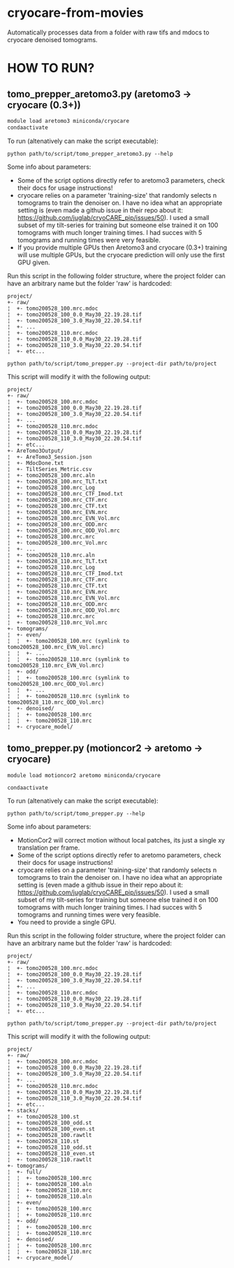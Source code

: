# cryocare-from-movies
Automatically processes data from a folder with raw tifs and mdocs to cryocare denoised tomograms.

# HOW TO RUN?

## tomo\_prepper\_aretomo3.py (aretomo3 -> cryocare (0.3+))

```bash
module load aretomo3 miniconda/cryocare
condaactivate
```

To run (altenatively can make the script executable):

```python path/to/script/tomo_prepper_aretomo3.py --help```

Some info about parameters:
- Some of the script options directly refer to aretomo3 parameters, check their docs for usage instructions!
- cryocare relies on a parameter 'training-size' that randomly selects n tomograms to train the denoiser on. I have no idea what an appropriate setting is (even made a github issue in their repo about it: https://github.com/juglab/cryoCARE_pip/issues/50). I used a small subset of my tilt-series for training but someone else trained it on 100 tomograms with much longer training times. I had succes with 5 tomograms and running times were very feasible.
- If you provide multiple GPUs then Aretomo3 and cryocare (0.3+) training will use multiple GPUs, but the cryocare prediction will only use the first GPU given.

Run this script in the following folder structure, where the project folder can have an arbitrary name but the folder 'raw' is hardcoded:

```
project/
+- raw/
¦  +- tomo200528_100.mrc.mdoc
¦  +- tomo200528_100_0.0_May30_22.19.28.tif
¦  +- tomo200528_100_3.0_May30_22.20.54.tif
¦  +- ...
¦  +- tomo200528_110.mrc.mdoc
¦  +- tomo200528_110_0.0_May30_22.19.28.tif
¦  +- tomo200528_110_3.0_May30_22.20.54.tif
¦  +- etc...
```

```python path/to/script/tomo_prepper.py --project-dir path/to/project```

This script will modify it with the following output:
```
project/
+- raw/
¦  +- tomo200528_100.mrc.mdoc
¦  +- tomo200528_100_0.0_May30_22.19.28.tif
¦  +- tomo200528_100_3.0_May30_22.20.54.tif
¦  +- ...
¦  +- tomo200528_110.mrc.mdoc
¦  +- tomo200528_110_0.0_May30_22.19.28.tif
¦  +- tomo200528_110_3.0_May30_22.20.54.tif
¦  +- etc...
+- AreTomo3Output/
¦  +- AreTomo3_Session.json
¦  +- MdocDone.txt
¦  +- TiltSeries_Metric.csv
¦  +- tomo200528_100.mrc.aln
¦  +- tomo200528_100.mrc_TLT.txt
¦  +- tomo200528_100.mrc_Log
¦  +- tomo200528_100.mrc_CTF_Imod.txt
¦  +- tomo200528_100.mrc_CTF.mrc
¦  +- tomo200528_100.mrc_CTF.txt
¦  +- tomo200528_100.mrc_EVN.mrc
¦  +- tomo200528_100.mrc_EVN_Vol.mrc
¦  +- tomo200528_100.mrc_ODD.mrc
¦  +- tomo200528_100.mrc_ODD_Vol.mrc
¦  +- tomo200528_100.mrc.mrc
¦  +- tomo200528_100.mrc_Vol.mrc
¦  +- ...
¦  +- tomo200528_110.mrc.aln
¦  +- tomo200528_110.mrc_TLT.txt
¦  +- tomo200528_110.mrc_Log
¦  +- tomo200528_110.mrc_CTF_Imod.txt
¦  +- tomo200528_110.mrc_CTF.mrc
¦  +- tomo200528_110.mrc_CTF.txt
¦  +- tomo200528_110.mrc_EVN.mrc
¦  +- tomo200528_110.mrc_EVN_Vol.mrc
¦  +- tomo200528_110.mrc_ODD.mrc
¦  +- tomo200528_110.mrc_ODD_Vol.mrc
¦  +- tomo200528_110.mrc.mrc
¦  +- tomo200528_110.mrc_Vol.mrc
+- tomograms/
¦  +- even/
¦  ¦  +- tomo200528_100.mrc (symlink to tomo200528_100.mrc_EVN_Vol.mrc)
¦  ¦  +- ...
¦  ¦  +- tomo200528_110.mrc (symlink to tomo200528_110.mrc_EVN_Vol.mrc)
¦  +- odd/
¦  ¦  +- tomo200528_100.mrc (symlink to tomo200528_100.mrc_ODD_Vol.mrc)
¦  ¦  +- ...
¦  ¦  +- tomo200528_110.mrc (symlink to tomo200528_110.mrc_ODD_Vol.mrc)
¦  +- denoised/
¦  ¦  +- tomo200528_100.mrc
¦  ¦  +- tomo200528_110.mrc
¦  +- cryocare_model/
```

## tomo\_prepper.py (motioncor2 -> aretomo -> cryocare)

```module load motioncor2 aretomo miniconda/cryocare```

```condaactivate```

To run (altenatively can make the script executable):

```python path/to/script/tomo_prepper.py --help```

Some info about parameters:
- MotionCor2 will correct motion without local patches, its just a single xy translation per frame.
- Some of the script options directly refer to aretomo parameters, check their docs for usage instructions!
- cryocare relies on a parameter 'training-size' that randomly selects n tomograms to train the denoiser on. I have no idea what an appropriate setting is (even made a github issue in their repo about it: https://github.com/juglab/cryoCARE_pip/issues/50). I used a small subset of my tilt-series for training but someone else trained it on 100 tomograms with much longer training times. I had succes with 5 tomograms and running times were very feasible.
- You need to provide a single GPU.

Run this script in the following folder structure, where the project folder can have an arbitrary name but the folder 'raw' is hardcoded:

```
project/
+- raw/
¦  +- tomo200528_100.mrc.mdoc
¦  +- tomo200528_100_0.0_May30_22.19.28.tif
¦  +- tomo200528_100_3.0_May30_22.20.54.tif
¦  +- ...
¦  +- tomo200528_110.mrc.mdoc
¦  +- tomo200528_110_0.0_May30_22.19.28.tif
¦  +- tomo200528_110_3.0_May30_22.20.54.tif
¦  +- etc...
```

```python path/to/script/tomo_prepper.py --project-dir path/to/project```

This script will modify it with the following output:

```
project/
+- raw/
¦  +- tomo200528_100.mrc.mdoc
¦  +- tomo200528_100_0.0_May30_22.19.28.tif
¦  +- tomo200528_100_3.0_May30_22.20.54.tif
¦  +- ...
¦  +- tomo200528_110.mrc.mdoc
¦  +- tomo200528_110_0.0_May30_22.19.28.tif
¦  +- tomo200528_110_3.0_May30_22.20.54.tif
¦  +- etc...
+- stacks/
¦  +- tomo200528_100.st
¦  +- tomo200528_100_odd.st
¦  +- tomo200528_100_even.st
¦  +- tomo200528_100.rawtlt
¦  +- tomo200528_110.st
¦  +- tomo200528_110_odd.st
¦  +- tomo200528_110_even.st
¦  +- tomo200528_110.rawtlt
+- tomograms/
¦  +- full/
¦  ¦  +- tomo200528_100.mrc
¦  ¦  +- tomo200528_100.aln
¦  ¦  +- tomo200528_110.mrc
¦  ¦  +- tomo200528_110.aln
¦  +- even/
¦  ¦  +- tomo200528_100.mrc
¦  ¦  +- tomo200528_110.mrc
¦  +- odd/
¦  ¦  +- tomo200528_100.mrc
¦  ¦  +- tomo200528_110.mrc
¦  +- denoised/
¦  ¦  +- tomo200528_100.mrc
¦  ¦  +- tomo200528_110.mrc
¦  +- cryocare_model/
```
